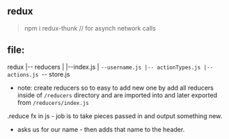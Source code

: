 ## redux
> npm i redux-thunk // for asynch network calls 

## file:
redux
|-- reducers
|   |--index.js
|   `--username.js
|-- actionTypes.js
|-- actions.js
`-- store.js

* note: create reducers so to easy to add new one by add all reducers inside of `/reducers` directory and are imported into and later exported from `/reducers/index.js`

.reduce fx in js - job is to take pieces passed in and output something new.  

- asks us for our name - then adds that name to the header.
